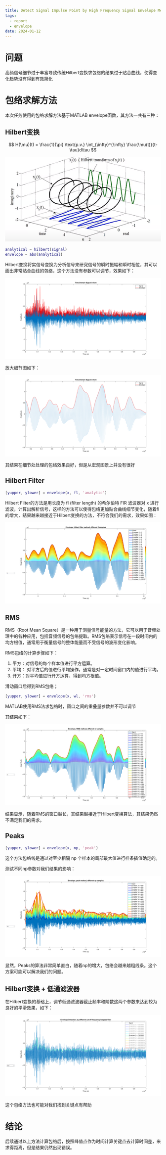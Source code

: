 ```yaml
---
title: Detect Signal Impulse Point by High Frequency Signal Envelope Method
tags:
  - report
  - envelope
date: 2024-01-12
---
```


# 问题

高频信号细节过于丰富导致传统Hilbert变换求包络的结果过于贴合曲线，使得变化趋势没有得到有效简化

# 包络求解方法

本次任务使用的包络求解方法基于MATLAB envelope函数，其方法一共有三种：

## Hilbert变换

$$
H(\mu)(t) = \frac{1}{\pi} \text{p.v.} \int_{\infty}^{\infty} \frac{\mu(t)}{t-\tau}d\tau
$$

![](signal/signal_processing/algorithm/envelope/attachments/Pasted%20image%2020240102150350.png)

```MATLAB
analytical = hilbert(signal)
envelope = abs(analytical)
```

Hilbert变换将实信号变换为分析信号来研究信号的瞬时振幅和瞬时相位，其可以画出非常贴合曲线的包络，这个方法没有参数可以调节，效果如下：

![](research_career/UWB_about/report/attachments/untitled%2010.png)

放大细节图如下：

![](research_career/UWB_about/report/attachments/untitled%2011.png)

其结果在细节处处理的包络效果良好，但是从宏观图景上并没有很好


## Hilbert Filter

```MATLAB
[yupper, ylower] = envelope(x, fl, 'analytic')
```

Hilbert Filter的方法是用长度为 fl (filter length) 的希尔伯特 FIR 滤波器对 x 进行滤波，计算出解析信号，这样的方法可以使得包络更加贴合曲线细节变化，随着fl的增大，结果越来越接近于Hilbert变换的方法，不符合我们的需求，效果如图：

![](research_career/UWB_about/report/attachments/untitled%2012.png)

## RMS


RMS（Root Mean Square）是一种用于测量信号能量的方法，它可以用于音频处理中的各种应用，包括音频信号的包络提取。RMS包络表示信号在一段时间内的均方根值，通常用于衡量信号的整体能量而不受信号的波形变化影响。

RMS包络的计算步骤如下：

1. 平方：对信号的每个样本值进行平方运算。
2. 平均： 对平方后的值进行平均操作，通常是对一定时间窗口内的值进行平均。
3. 开方：对平均值进行开方运算，得到均方根值。

滑动窗口后得到RMS包络；

```MATLAB
[yupper, ylower] = envelope(x, wl, 'rms')
```

MATLAB使用RMS法求包络时，窗口之间的重叠量参数并不可以调节

其结果如下：

![](research_career/UWB_about/report/attachments/untitled%2013.png)

结果显示，随着RMS的窗口越长，其结果越接近于Hilbert变换算法，其结果仍然不满足我们的需求。


## Peaks

```MATLAB
[yupper, ylower] = envelope(x, np, 'peak')
```

 这个方法包络线是通过对至少相隔 np 个样本的局部最大值进行样条插值确定的。

测试不同np参数对我们结果的影响：


![](research_career/UWB_about/report/attachments/untitled%2014.png)

显然，Peaks的算法非常简单直白，随着np的增大，包络会越来越粗线条。这个方案可能可以解决我们的问题。


## Hilbert变换 + 低通滤波器

在Hilbert变换的基础上，调节低通滤波器截止频率和阶数这两个参数来达到较为良好的平滑效果，如下：

![](research_career/UWB_about/report/attachments/untitled%2015.png)

这个包络方法也可能对我们找到关键点有帮助


# 结论

后续通过以上方法计算包络后，按照峰值点作为时间计算关键点去计算时间差，来求得距离，但是结果仍然出现错误。
